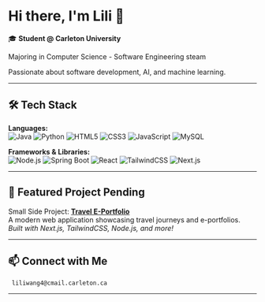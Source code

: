 # Hi there, I'm Lili 👋

🎓 **Student @ Carleton University**  

Majoring in Computer Science - Software Engineering steam

Passionate about software development, AI, and machine learning.

---

## 🛠️ Tech Stack

**Languages:**  
![Java](https://img.shields.io/badge/Java-blue?logo=java) ![Python](https://img.shields.io/badge/Python-yellow?logo=python) ![HTML5](https://img.shields.io/badge/HTML5-orange?logo=html5) ![CSS3](https://img.shields.io/badge/CSS3-blue?logo=css3) ![JavaScript](https://img.shields.io/badge/JavaScript-yellow?logo=javascript) ![MySQL](https://img.shields.io/badge/MySQL-blue?logo=mysql)

**Frameworks & Libraries:**  
![Node.js](https://img.shields.io/badge/Node.js-green?logo=node.js) ![Spring Boot](https://img.shields.io/badge/Spring_Boot-darkgreen?logo=springboot) ![React](https://img.shields.io/badge/React-blue?logo=react) ![TailwindCSS](https://img.shields.io/badge/Tailwind_CSS-teal?logo=tailwindcss) ![Next.js](https://img.shields.io/badge/Next.js-black?logo=next.js)

---

## 🌟 Featured Project Pending

Small Side Project:
[**Travel E-Portfolio**](https://travel-eportfolio-v2.vercel.app/)  
A modern web application showcasing travel journeys and e-portfolios.  
_Built with Next.js, TailwindCSS, Node.js, and more!_

---

## 📫 Connect with Me

     liliwang4@cmail.carleton.ca

---

<!--
✨ Always eager to learn and collaborate on new projects!
If you want to connect, feel free to reach out!

- 🔭 I’m currently working on ...
- 🌱 I’m currently learning ...
- 👯 I’m looking to collaborate on ...
- 🤔 I’m looking for help with ...
- 💬 Ask me about ...
- 📫 How to reach me: ...
- 😄 Pronouns: ...
- ⚡ Fun fact: ...

-->

